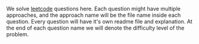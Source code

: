 We solve [leetcode](https://leetcode.com/) questions here. Each question might have multiple approaches, and the approach name will be the file name inside each question. Every question will have it's own readme file and explanation. At the end of each question name we will denote the difficulty level of the problem.
